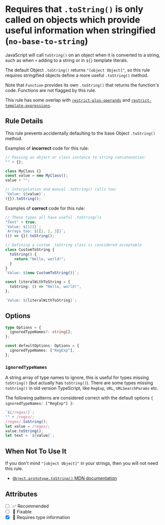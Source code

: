 # Requires that `.toString()` is only called on objects which provide useful information when stringified (`no-base-to-string`)

JavaScript will call `toString()` on an object when it is converted to a string,
such as when `+` adding to a string or in `${}` template literals.

The default Object `.toString()` returns `"[object Object]"`, so this rule
requires stringified objects define a more useful `.toString()` method.

Note that `Function` provides its own `.toString()` that returns the function's
code. Functions are not flagged by this rule.

This rule has some overlap with
[`restrict-plus-operands`](./restrict-plus-operands.md) and
[`restrict-template-expressions`](./restrict-template-expressions.md).

## Rule Details

This rule prevents accidentally defaulting to the base Object `.toString()`
method.

Examples of **incorrect** code for this rule:

```ts
// Passing an object or class instance to string concatenation:
"" + {};

class MyClass {}
const value = new MyClass();
value + "";

// Interpolation and manual .toString() calls too:
`Value: ${value}`;
({}).toString();
```

Examples of **correct** code for this rule:

```ts
// These types all have useful .toString()s
"Text" + true;
`Value: ${123}`;
`Arrays too: ${[1, 2, 3]}`;
(() => {}).toString();

// Defining a custom .toString class is considered acceptable
class CustomToString {
  toString() {
    return "Hello, world!";
  }
}
`Value: ${new CustomToString()}`;

const literalWithToString = {
  toString: () => "Hello, world!",
};

`Value: ${literalWithToString}`;
```

## Options

```ts
type Options = {
  ignoredTypeNames?: string[];
};

const defaultOptions: Options = {
  ignoredTypeNames: ["RegExp"],
};
```

### `ignoredTypeNames`

A string array of type names to ignore, this is useful for types missing
`toString()` (but actually has `toString()`). There are some types missing
`toString()` in old version TypeScript, like `RegExp`, `URL`, `URLSearchParams`
etc.

The following patterns are considered correct with the default options
`{ ignoredTypeNames: ["RegExp"] }`:

```ts
`${/regex/}`;
"" + /regex/;
/regex/.toString();
let value = /regex/;
value.toString();
let text = `${value}`;
```

## When Not To Use It

If you don't mind `"[object Object]"` in your strings, then you will not need
this rule.

- [`Object.prototype.toString()` MDN documentation](https://developer.mozilla.org/en-US/docs/Web/JavaScript/Reference/Global_Objects/Object/toString)

## Attributes

- [ ] ✅ Recommended
- [ ] 🔧 Fixable
- [x] 💭 Requires type information
